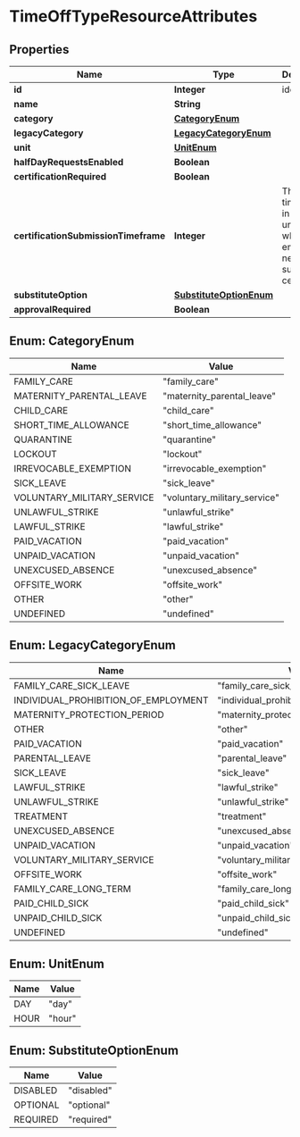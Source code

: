 

# TimeOffTypeResourceAttributes


## Properties

| Name | Type | Description | Notes |
|------------ | ------------- | ------------- | -------------|
|**id** | **Integer** | identifier |  [optional] |
|**name** | **String** |  |  [optional] |
|**category** | [**CategoryEnum**](#CategoryEnum) |  |  [optional] |
|**legacyCategory** | [**LegacyCategoryEnum**](#LegacyCategoryEnum) |  |  [optional] |
|**unit** | [**UnitEnum**](#UnitEnum) |  |  [optional] |
|**halfDayRequestsEnabled** | **Boolean** |  |  [optional] |
|**certificationRequired** | **Boolean** |  |  [optional] |
|**certificationSubmissionTimeframe** | **Integer** | The timeframe in days under which the employee needs to submit the certification |  [optional] |
|**substituteOption** | [**SubstituteOptionEnum**](#SubstituteOptionEnum) |  |  [optional] |
|**approvalRequired** | **Boolean** |  |  [optional] |



## Enum: CategoryEnum

| Name | Value |
|---- | -----|
| FAMILY_CARE | &quot;family_care&quot; |
| MATERNITY_PARENTAL_LEAVE | &quot;maternity_parental_leave&quot; |
| CHILD_CARE | &quot;child_care&quot; |
| SHORT_TIME_ALLOWANCE | &quot;short_time_allowance&quot; |
| QUARANTINE | &quot;quarantine&quot; |
| LOCKOUT | &quot;lockout&quot; |
| IRREVOCABLE_EXEMPTION | &quot;irrevocable_exemption&quot; |
| SICK_LEAVE | &quot;sick_leave&quot; |
| VOLUNTARY_MILITARY_SERVICE | &quot;voluntary_military_service&quot; |
| UNLAWFUL_STRIKE | &quot;unlawful_strike&quot; |
| LAWFUL_STRIKE | &quot;lawful_strike&quot; |
| PAID_VACATION | &quot;paid_vacation&quot; |
| UNPAID_VACATION | &quot;unpaid_vacation&quot; |
| UNEXCUSED_ABSENCE | &quot;unexcused_absence&quot; |
| OFFSITE_WORK | &quot;offsite_work&quot; |
| OTHER | &quot;other&quot; |
| UNDEFINED | &quot;undefined&quot; |



## Enum: LegacyCategoryEnum

| Name | Value |
|---- | -----|
| FAMILY_CARE_SICK_LEAVE | &quot;family_care_sick_leave&quot; |
| INDIVIDUAL_PROHIBITION_OF_EMPLOYMENT | &quot;individual_prohibition_of_employment&quot; |
| MATERNITY_PROTECTION_PERIOD | &quot;maternity_protection_period&quot; |
| OTHER | &quot;other&quot; |
| PAID_VACATION | &quot;paid_vacation&quot; |
| PARENTAL_LEAVE | &quot;parental_leave&quot; |
| SICK_LEAVE | &quot;sick_leave&quot; |
| LAWFUL_STRIKE | &quot;lawful_strike&quot; |
| UNLAWFUL_STRIKE | &quot;unlawful_strike&quot; |
| TREATMENT | &quot;treatment&quot; |
| UNEXCUSED_ABSENCE | &quot;unexcused_absence&quot; |
| UNPAID_VACATION | &quot;unpaid_vacation&quot; |
| VOLUNTARY_MILITARY_SERVICE | &quot;voluntary_military_service&quot; |
| OFFSITE_WORK | &quot;offsite_work&quot; |
| FAMILY_CARE_LONG_TERM | &quot;family_care_long_term&quot; |
| PAID_CHILD_SICK | &quot;paid_child_sick&quot; |
| UNPAID_CHILD_SICK | &quot;unpaid_child_sick&quot; |
| UNDEFINED | &quot;undefined&quot; |



## Enum: UnitEnum

| Name | Value |
|---- | -----|
| DAY | &quot;day&quot; |
| HOUR | &quot;hour&quot; |



## Enum: SubstituteOptionEnum

| Name | Value |
|---- | -----|
| DISABLED | &quot;disabled&quot; |
| OPTIONAL | &quot;optional&quot; |
| REQUIRED | &quot;required&quot; |



